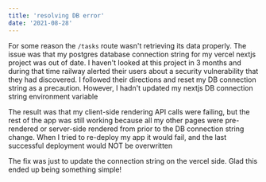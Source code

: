 ```yaml
---
title: 'resolving DB error'
date: '2021-08-28'
---
```


For some reason the `/tasks` route wasn't retrieving its data properly.  The issue was that my postgres database connection string for my vercel nextjs project was out of date.  I haven't looked at this project in 3 months and during that time railway alerted their users about a security vulnerability that they had discovered.  I followed their directions and reset my DB connection string as a precaution.  However, I hadn't updated my nextjs DB connection string environment variable

The result was that my client-side rendering API calls were failing, but the rest of the app was still working because all my other pages were pre-rendered or server-side rendered from prior to the DB connection string change.  When I tried to re-deploy my app it would fail, and the last successful deployment would NOT be overwritten

The fix was just to update the connection string on the vercel side.  Glad this ended up being something simple!

